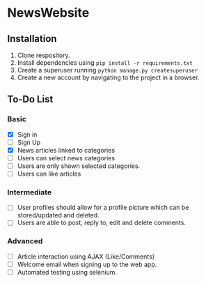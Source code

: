 # NewsWebsite
 
## Installation
1. Clone respository.
2. Install dependencies using `pip install -r requirements.txt`
3. Create a superuser running `python manage.py createsuperuser`
4. Create a new account by navigating to the project in a browser.

## To-Do List
### Basic
- [X] Sign in
- [ ] Sign Up
- [X] News articles linked to categories
- [ ] Users can select news categories
- [ ] Users are only shown selected categories.
- [ ] Users can like articles

### Intermediate
- [ ] User profiles should allow for a profile picture which can be stored/updated and deleted.
- [ ] Users are able to post, reply to, edit and delete comments.

### Advanced
- [ ] Article interaction using AJAX (Like/Comments)
- [ ] Welcome email when signing up to the web app.
- [ ] Automated testing using selenium.
